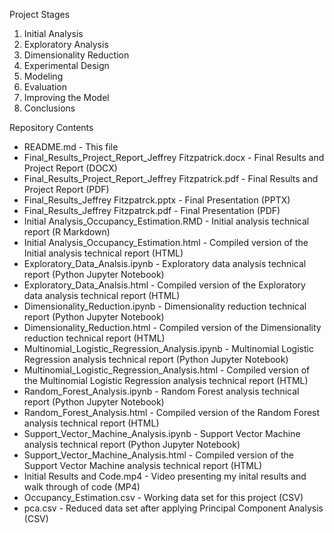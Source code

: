 Project Stages

1. Initial Analysis
2. Exploratory Analysis
3. Dimensionality Reduction
4. Experimental Design
5. Modeling
6. Evaluation
7. Improving the Model
8. Conclusions

Repository Contents

* README.md - This file
* Final_Results_Project_Report_Jeffrey Fitzpatrick.docx - Final Results and Project Report (DOCX)
* Final_Results_Project_Report_Jeffrey Fitzpatrick.pdf - Final Results and Project Report (PDF)
* Final_Results_Jeffrey Fitzpatrck.pptx - Final Presentation (PPTX)
* Final_Results_Jeffrey Fitzpatrck.pdf - Final Presentation (PDF)
* Initial Analysis_Occupancy_Estimation.RMD - Initial analysis technical report (R Markdown)
* Initial Analysis_Occupancy_Estimation.html - Compiled version of the Initial analysis technical report (HTML)
* Exploratory_Data_Analsis.ipynb - Exploratory data analysis technical report (Python Jupyter Notebook)
* Exploratory_Data_Analsis.html - Compiled version of the Exploratory data analysis technical report (HTML)
* Dimensionality_Reduction.ipynb - Dimensionality reduction technical report (Python Jupyter Notebook)
* Dimensionality_Reduction.html - Compiled version of the Dimensionality reduction technical report (HTML)
* Multinomial_Logistic_Regression_Analysis.ipynb - Multinomial Logistic Regression analysis technical report (Python Jupyter Notebook)
* Multinomial_Logistic_Regression_Analysis.html - Compiled version of the Multinomial Logistic Regression analysis technical report (HTML)
* Random_Forest_Analysis.ipynb - Random Forest analysis technical report (Python Jupyter Notebook)
* Random_Forest_Analysis.html - Compiled version of the Random Forest analysis technical report (HTML)
* Support_Vector_Machine_Analysis.ipynb - Support Vector Machine analysis technical report (Python Jupyter Notebook)
* Support_Vector_Machine_Analysis.html - Compiled version of the Support Vector Machine analysis technical report (HTML)
* Initial Results and Code.mp4 - Video presenting my inital results and walk through of code (MP4)
* Occupancy_Estimation.csv - Working data set for this project (CSV)
* pca.csv - Reduced data set after applying Principal Component Analysis (CSV)

